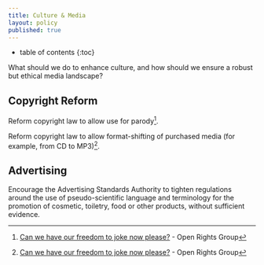 ```yaml
---
title: Culture & Media
layout: policy
published: true
---
```

* table of contents 
{:toc}

What should we do to enhance culture, and how should we ensure a robust but ethical media landscape?

## Copyright Reform

Reform copyright law to allow use for parody[^1].

Reform copyright law to allow format-shifting of purchased media (for example, from CD to MP3)[^1].

## Advertising

Encourage the Advertising Standards Authority to tighten regulations around the use of pseudo-scientific language and terminology for the promotion of cosmetic, toiletry, food or other products, without sufficient evidence.

[^1]: [Can we have our freedom to joke now please?](https://www.openrightsgroup.org/campaigns/modernise-copyright) - Open Rights Group